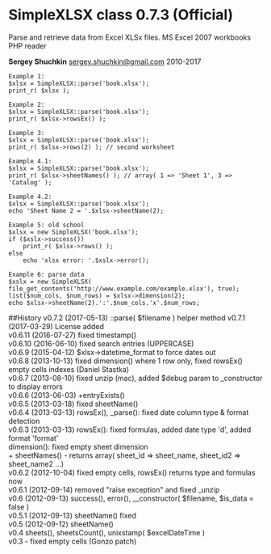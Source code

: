 # SimpleXLSX class 0.7.3 (Official)

Parse and retrieve data from Excel XLSx files. MS Excel 2007 workbooks PHP reader

**Sergey Shuchkin** <sergey.shuchkin@gmail.com> 2010-2017

	Example 1:
	$xlsx = SimpleXLSX::parse('book.xlsx');	
	print_r( $xlsx );
	
	Example 2: 
	$xlsx = SimpleXLSX::parse('book.xlsx');
	print_r( $xlsx->rowsEx() );
	
	Example 3: 
	$xlsx = SimpleXLSX::parse('book.xlsx');
	print_r( $xlsx->rows(2) ); // second worksheet
	
	Example 4.1:
	$xlsx = SimpleXLSX::parse('book.xlsx');
	print_r( $xlsx->sheetNames() ); // array( 1 => 'Sheet 1', 3 => 'Catalog' );
	
	Example 4.2:
	$xlsx = SimpleXLSX::parse('book.xlsx');	
	echo 'Sheet Name 2 = '.$xlsx->sheetName(2);
	
	Example 5: old school
	$xlsx = new SimpleXLSX('book.xlsx');
	if ($xslx->success())
		print_r( $xlsx->rows() );
	else
		echo 'xlsx error: '.$xslx->error();
	
	Example 6: parse data
	$xslx = new SimpleXLSX( file_get_contents('http://www.example.com/example.xlsx'), true);
	list($num_cols, $num_rows) = $xlsx->dimension(2);
	echo $xlsx->sheetName(2).':'.$num_cols.'x'.$num_rows;

##History
v0.7.2 (2017-05-13) ::parse( $filename ) helper method
v0.7.1 (2017-03-29) License added<br/>
v0.6.11 (2016-07-27) fixed timestamp()<br />
v0.6.10 (2016-06-10) fixed search entries (UPPERCASE)<br />
v0.6.9 (2015-04-12) $xlsx->datetime_format to force dates out<br />
v0.6.8 (2013-10-13) fixed dimension() where 1 row only, fixed rowsEx() empty cells indexes (Daniel Stastka)<br />
v0.6.7 (2013-08-10) fixed unzip (mac), added $debug param to _constructor to display errors<br />
v0.6.6 (2013-06-03) +entryExists()<br />
v0.6.5 (2013-03-18) fixed sheetName()<br />
v0.6.4 (2013-03-13) rowsEx(), _parse(): fixed date column type & format detection<br />
v0.6.3 (2013-03-13) rowsEx(): fixed formulas, added date type 'd', added format 'format'<br />
					dimension(): fixed empty sheet dimension<br />
                    + sheetNames() - returns array( sheet_id => sheet_name, sheet_id2 => sheet_name2 ...)<br />
v0.6.2 (2012-10-04) fixed empty cells, rowsEx() returns type and formulas now<br />
v0.6.1 (2012-09-14) removed "raise exception" and fixed _unzip<br />
v0.6 (2012-09-13) success(), error(), __constructor( $filename, $is_data = false )<br />
v0.5.1 (2012-09-13) sheetName() fixed<br />
v0.5 (2012-09-12) sheetName()<br />
v0.4 sheets(), sheetsCount(), unixstamp( $excelDateTime )<br />
v0.3 - fixed empty cells (Gonzo patch)<br />

